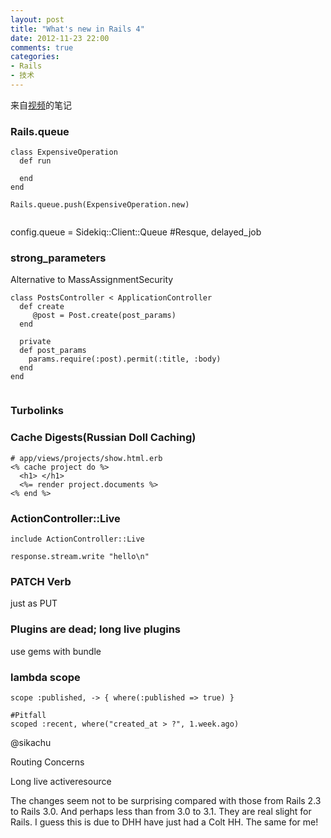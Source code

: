 ```yaml
---
layout: post
title: "What's new in Rails 4"
date: 2012-11-23 22:00
comments: true
categories: 
- Rails
- 技术
---
```


来自[视频](http://vimeo.com/51181496)的笔记

### Rails.queue

```
class ExpensiveOperation
  def run
   
  end
end

Rails.queue.push(ExpensiveOperation.new)


```
config.queue = Sidekiq::Client::Queue #Resque, delayed_job


### strong_parameters
Alternative to MassAssignmentSecurity 

```
class PostsController < ApplicationController
  def create
     @post = Post.create(post_params)
  end

  private
  def post_params
    params.require(:post).permit(:title, :body)
  end
end
  
```

### Turbolinks

### Cache Digests(Russian Doll Caching)

```
# app/views/projects/show.html.erb
<% cache project do %>
  <h1> </h1>
  <%= render project.documents %>
<% end %>
```

### ActionController::Live

```
include ActionController::Live

response.stream.write "hello\n"

```

### PATCH Verb

just as PUT

### Plugins are dead; long live plugins

use gems with bundle

### lambda scope

```
scope :published, -> { where(:published => true) }

#Pitfall 
scoped :recent, where("created_at > ?", 1.week.ago)
```

@sikachu

Routing Concerns 

Long live activeresource 

The changes seem not to be surprising compared with those from Rails 2.3 to Rails 3.0. And perhaps less than from 3.0 to 3.1. 
They are real slight for Rails. I guess this is due to DHH have just had a Colt HH. The same for me!
